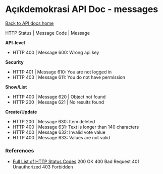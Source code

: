 # Açıkdemokrasi API Doc - messages

[Back to API docs home](Home)

HTTP Status | Message Code | Message

**API-level**

- HTTP 400 | Message 600: Wrong api key

**Security**

- HTTP 401 | Message 610: You are not logged in
- HTTP 403 | Message 611: You do not have permission

**Show/List**

- HTTP 400 | Message 620 | Object not found
- HTTP 200 | Message 621 | No results found

**Create/Update**

- HTTP 200 | Message 630: Item deleted
- HTTP 400 | Message 631: Text is longer than 140 characters
- HTTP 400 | Message 632: Invalid vote value
- HTTP 400 | Message 633: Values are not valid

### References ###

- [Full List of HTTP Status Codes](https://en.wikipedia.org/wiki/List_of_HTTP_status_codes)
200 OK
400 Bad Request
401 Unauthorized
403 Forbidden